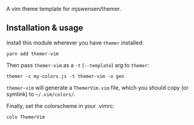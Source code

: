 A vim theme template for mjswensen/themer.

## Installation & usage

Install this module wherever you have `themer` installed:

    yarn add themer-vim

Then pass `themer-vim` as a `-t` (`--template`) arg to `themer`:

    themer -c my-colors.js -t themer-vim -o gen

`themer-vim` will generate a `ThemerVim.vim` file, which you should copy (or symlink) to `~/.vim/colors/`.

Finally, set the colorscheme in your .vimrc:

    colo ThemerVim
